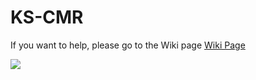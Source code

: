 # KS-CMR

If you want to help, please go to the Wiki page [Wiki Page](https://github.com/codeforkansascity/KS-CMR/wiki)

<img src="https://github.com/codeforkansascity/KS-CMR/blob/main/Screenshot%202021-12-13%20170444.jpg">
